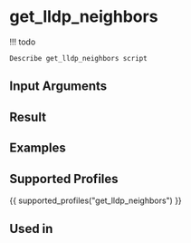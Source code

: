 

# get_lldp_neighbors

<!-- prettier-ignore -->
!!! todo

    Describe get_lldp_neighbors script

## Input Arguments

## Result

## Examples

## Supported Profiles

{{ supported_profiles("get_lldp_neighbors") }}

## Used in
